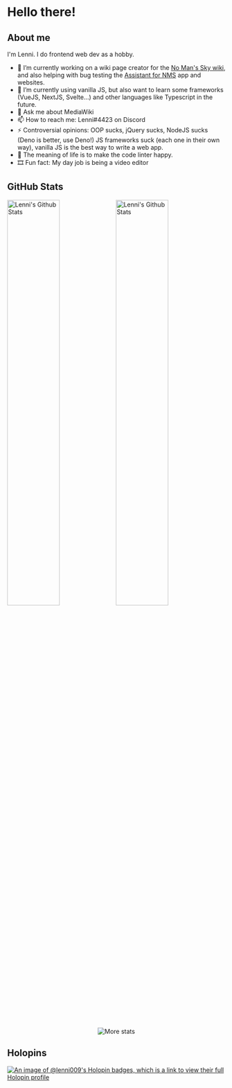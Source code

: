 # Hello there!

## About me
I'm Lenni. I do frontend web dev as a hobby.

- 🔭 I’m currently working on a wiki page creator for the [No Man's Sky wiki](https://nomanssky.fandom.com/wiki/No_Man%27s_Sky_Wiki), and also helping with bug testing the [Assistant for NMS](https://github.com/AssistantNMS) app and websites.
- 🌱 I’m currently using vanilla JS, but also want to learn some frameworks (VueJS, NextJS, Svelte...) and other languages like Typescript in the future.
- 💬 Ask me about MediaWiki
- 📫 How to reach me: Lenni#4423 on Discord
- ⚡ Controversial opinions: OOP sucks, jQuery sucks, NodeJS sucks (Deno is better, use Deno!) JS frameworks suck (each one in their own way), vanilla JS is the best way to write a web app.
- 🧬 The meaning of life is to make the code linter happy.
- 🎞️ Fun fact: My day job is being a video editor

## GitHub Stats
<div>
  <img alt="Lenni's Github Stats" width="49%" src="https://github-readme-stats-git-masterrstaa-rickstaa.vercel.app/api?username=Lenni009&show_icons=true&hide_border=true&theme=github_dark&include_all_commits=true&role=owner,collaborator&date_format=%5BY%20%5DM%20j" />
  <img alt="Lenni's Github Stats" width="49%" src="https://github-readme-streak-stats.herokuapp.com?user=Lenni009&theme=github-dark-blue&hide_border=true&date_format=%5BY%20%5DM%20j" />
</div>

<div align="center">
  <img alt="More stats" src="https://github-profile-summary-cards.vercel.app/api/cards/profile-details?username=Lenni009&theme=github_dark" />  
</div>

## Holopins
[![An image of @lenni009's Holopin badges, which is a link to view their full Holopin profile](https://holopin.me/lenni009)](https://holopin.io/@lenni009)
